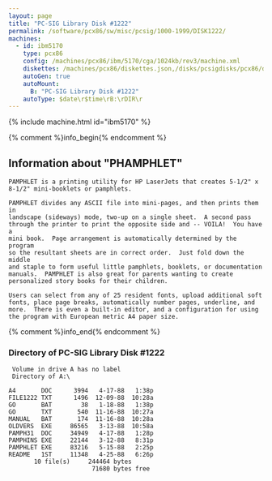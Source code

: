 ```yaml
---
layout: page
title: "PC-SIG Library Disk #1222"
permalink: /software/pcx86/sw/misc/pcsig/1000-1999/DISK1222/
machines:
  - id: ibm5170
    type: pcx86
    config: /machines/pcx86/ibm/5170/cga/1024kb/rev3/machine.xml
    diskettes: /machines/pcx86/diskettes.json,/disks/pcsigdisks/pcx86/diskettes.json
    autoGen: true
    autoMount:
      B: "PC-SIG Library Disk #1222"
    autoType: $date\r$time\rB:\rDIR\r
---
```


{% include machine.html id="ibm5170" %}

{% comment %}info_begin{% endcomment %}

## Information about "PHAMPHLET"

    PAMPHLET is a printing utility for HP LaserJets that creates 5-1/2" x
    8-1/2" mini-booklets or pamphlets.
    
    PAMPHLET divides any ASCII file into mini-pages, and then prints them in
    landscape (sideways) mode, two-up on a single sheet.  A second pass
    through the printer to print the opposite side and -- VOILA!  You have a
    mini book.  Page arrangement is automatically determined by the program
    so the resultant sheets are in correct order.  Just fold down the middle
    and staple to form useful little pamphlets, booklets, or documentation
    manuals.  PAMPHLET is also great for parents wanting to create
    personalized story books for their children.
    
    Users can select from any of 25 resident fonts, upload additional soft
    fonts, place page breaks, automatically number pages, underline, and
    more.  There is even a built-in editor, and a configuration for using
    the program with European metric A4 paper size.
{% comment %}info_end{% endcomment %}


### Directory of PC-SIG Library Disk #1222

     Volume in drive A has no label
     Directory of A:\

    A4       DOC      3994   4-17-88   1:38p
    FILE1222 TXT      1496  12-09-88  10:28a
    GO       BAT        38   1-18-88   1:38p
    GO       TXT       540  11-16-88  10:27a
    MANUAL   BAT       174  11-16-88  10:28a
    OLDVERS  EXE     86565   3-13-88  10:58a
    PAMPH31  DOC     34949   4-17-88   1:28p
    PAMPHINS EXE     22144   3-12-88   8:31p
    PAMPHLET EXE     83216   5-15-88   2:25p
    README   1ST     11348   4-25-88   6:26p
           10 file(s)     244464 bytes
                           71680 bytes free
